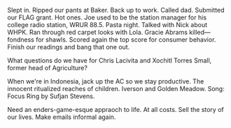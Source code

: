 Slept in. Ripped our pants at Baker. Back up to work. Called dad. Submitted our FLAG grant. Hot ones. Joe used to be the station manager for his college radio station, WRUR 88.5. Pasta night. Talked with Nick about WHPK. Ran through red carpet looks with Lola. Gracie Abrams killed—fondness for shawls. Scored again the top score for consumer behavior. Finish our readings and bang that one out.

What questions do we have for Chris Lacivita and Xochitl Torres Small, former head of Agriculture?

When we're in Indonesia, jack up the AC so we stay productive.
The innocent ritualized reaches of children. Iverson and Golden Meadow.
Song: Focus Ring by Sufjan Stevens.

Need an enders-game-esque appraoch to life. At all costs. 
Sell the story of our lives.
Make emails informal again.
